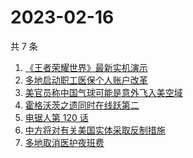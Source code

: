 # 2023-02-16

共 7 条

<!-- BEGIN -->
<!-- 最后更新时间 Thu Feb 16 2023 05:07:15 GMT+0800 (China Standard Time) -->

1. [《王者荣耀世界》最新实机演示](https://www.zhihu.com/search?q=%E3%80%8A%E7%8E%8B%E8%80%85%E8%8D%A3%E8%80%80%E4%B8%96%E7%95%8C%E3%80%8B%E6%9C%80%E6%96%B0%E5%AE%9E%E6%9C%BA%E6%BC%94%E7%A4%BA)
1. [多地启动职工医保个人账户改革](https://www.zhihu.com/search?q=%E5%A4%9A%E5%9C%B0%E5%90%AF%E5%8A%A8%E8%81%8C%E5%B7%A5%E5%8C%BB%E4%BF%9D%E4%B8%AA%E4%BA%BA%E8%B4%A6%E6%88%B7%E6%94%B9%E9%9D%A9)
1. [美官员称中国气球可能是意外飞入美空域](https://www.zhihu.com/search?q=%E7%BE%8E%E5%AE%98%E5%91%98%E7%A7%B0%E4%B8%AD%E5%9B%BD%E6%B0%94%E7%90%83%E5%8F%AF%E8%83%BD%E6%98%AF%E6%84%8F%E5%A4%96%E9%A3%9E%E5%85%A5%E7%BE%8E%E7%A9%BA%E5%9F%9F)
1. [霍格沃茨之遗同时在线跃第二](https://www.zhihu.com/search?q=%E9%9C%8D%E6%A0%BC%E6%B2%83%E8%8C%A8%E4%B9%8B%E9%81%97%E5%90%8C%E6%97%B6%E5%9C%A8%E7%BA%BF%E8%B7%83%E7%AC%AC%E4%BA%8C)
1. [电锯人第 120 话](https://www.zhihu.com/search?q=%E7%94%B5%E9%94%AF%E4%BA%BA%E7%AC%AC%20120%20%E8%AF%9D)
1. [中方将对有关美国实体采取反制措施](https://www.zhihu.com/search?q=%E4%B8%AD%E6%96%B9%E5%B0%86%E5%AF%B9%E6%9C%89%E5%85%B3%E7%BE%8E%E5%9B%BD%E5%AE%9E%E4%BD%93%E9%87%87%E5%8F%96%E5%8F%8D%E5%88%B6%E6%8E%AA%E6%96%BD)
1. [多地取消医护夜班费](https://www.zhihu.com/search?q=%E5%A4%9A%E5%9C%B0%E5%8F%96%E6%B6%88%E5%8C%BB%E6%8A%A4%E5%A4%9C%E7%8F%AD%E8%B4%B9)

<!-- END -->
